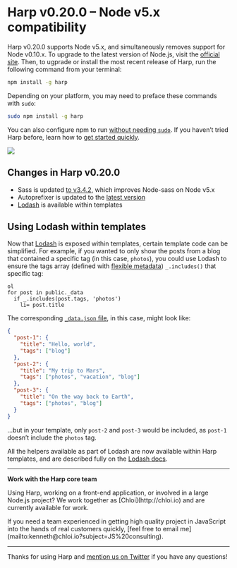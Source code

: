 # Harp v0.20.0 – Node v5.x compatibility

Harp v0.20.0 supports Node v5.x, and simultaneously removes support for Node v0.10.x. To upgrade to the latest version of Node.js, visit the [official site](https://nodejs.org). Then, to ugprade or install the most recent release of Harp, run the following command from your terminal:

```sh
npm install -g harp
```

Depending on your platform, you may need to preface these commands with `sudo`:

```sh
sudo npm install -g harp
```

You can also configure npm to run [without needing `sudo`](https://docs.npmjs.com/getting-started/fixing-npm-permissions). If you haven’t tried Harp before, learn how to [get started quickly](http://harp.rip/docs/quick-start).

![](/blog/images/harp-weekly-example-illustration.png)

## Changes in Harp v0.20.0

- Sass is updated [to v3.4.2](https://github.com/sass/node-sass/releases/tag/v3.4.2), which improves Node-sass on Node v5.x
- Autoprefixer is updated to the [latest version](https://github.com/postcss/autoprefixer/releases/tag/6.1.0)
- [Lodash](https://lodash.com/docs) is available within templates


## Using Lodash within templates


Now that [Lodash](https://lodash.com/docs) is exposed within templates, certain template code can be simplified. For example, if you wanted to only show the posts from a blog that contained a specific tag (in this case, `photos`), you could use Lodash to ensure the tags array (defined with [flexible metadata](/docs/development/metadata)) `_.includes()` that specific tag:

  ```
  ol
  for post in public._data
    if _.includes(post.tags, 'photos')
      li= post.title
  ```

  The corresponding [`_data.json` file](/docs/development/metadata), in this case, might look like:

  ```json
  {
    "post-1": {
      "title": "Hello, world",
      "tags": ["blog"]
    },
    "post-2": {
      "title": "My trip to Mars",
      "tags": ["photos", "vacation", "blog"]
    },
    "post-3": {
      "title": "On the way back to Earth",
      "tags": ["photos", "blog"]
    }
  }
  ```

  …but in your template, only `post-2` and `post-3` would be included, as `post-1` doesn’t include the `photos` tag.

  All the helpers available as part of Lodash are now available within Harp templates, and are described fully on the [Lodash docs](https://lodash.com/docs).

***

<div class="panel"><strong>Work with the Harp core team</strong><p>Using Harp, working on a front-end application, or involved in a large Node.js project? We work together as [Chloi](http://chloi.io) and are currently available for work.</p><p>If you need a team experienced in getting high quality project in JavaScript into the hands of real customers quickly, [feel free to email me](mailto:kenneth@chloi.io?subject=JS%20consulting).</p></div>

***

Thanks for using Harp and [mention us on Twitter](https://twitter.com/harpwebserver) if you have any questions!
